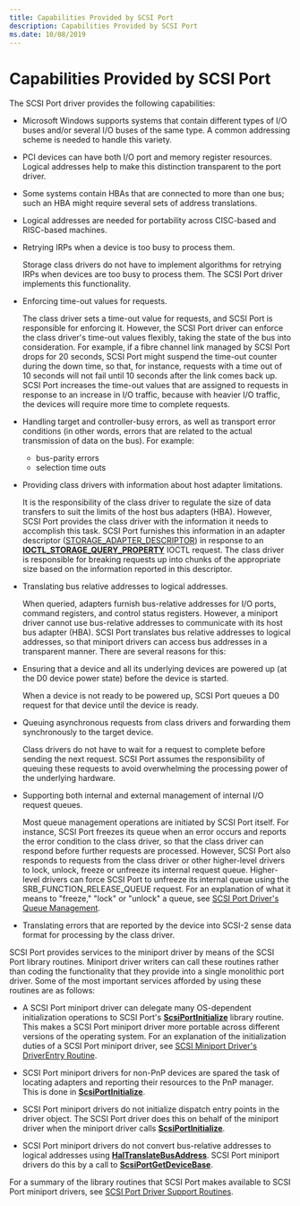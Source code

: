 ```yaml
---
title: Capabilities Provided by SCSI Port
description: Capabilities Provided by SCSI Port
ms.date: 10/08/2019
---
```


# Capabilities Provided by SCSI Port

The SCSI Port driver provides the following capabilities:

- Microsoft Windows supports systems that contain different types of I/O buses and/or several I/O buses of the same type. A common addressing scheme is needed to handle this variety.

- PCI devices can have both I/O port and memory register resources. Logical addresses help to make this distinction transparent to the port driver.

- Some systems contain HBAs that are connected to more than one bus; such an HBA might require several sets of address translations.

- Logical addresses are needed for portability across CISC-based and RISC-based machines.

- Retrying IRPs when a device is too busy to process them.

    Storage class drivers do not have to implement algorithms for retrying IRPs when devices are too busy to process them. The SCSI Port driver implements this functionality.

- Enforcing time-out values for requests.

    The class driver sets a time-out value for requests, and SCSI Port is responsible for enforcing it. However, the SCSI Port driver can enforce the class driver's time-out values flexibly, taking the state of the bus into consideration. For example, if a fibre channel link managed by SCSI Port drops for 20 seconds, SCSI Port might suspend the time-out counter during the down time, so that, for instance, requests with a time out of 10 seconds will not fail until 10 seconds after the link comes back up. SCSI Port increases the time-out values that are assigned to requests in response to an increase in I/O traffic, because with heavier I/O traffic, the devices will require more time to complete requests.

- Handling target and controller-busy errors, as well as transport error conditions (in other words, errors that are related to the actual transmission of data on the bus). For example:

  - bus-parity errors
  - selection time outs

- Providing class drivers with information about host adapter limitations.

    It is the responsibility of the class driver to regulate the size of data transfers to suit the limits of the host bus adapters (HBA). However, SCSI Port provides the class driver with the information it needs to accomplish this task. SCSI Port furnishes this information in an adapter descriptor ([STORAGE_ADAPTER_DESCRIPTOR](/windows-hardware/drivers/ddi/ntddstor/ns-ntddstor-_storage_adapter_descriptor)) in response to an [**IOCTL_STORAGE_QUERY_PROPERTY**](/windows-hardware/drivers/ddi/ntddstor/ni-ntddstor-ioctl_storage_query_property) IOCTL request. The class driver is responsible for breaking requests up into chunks of the appropriate size based on the information reported in this descriptor.

- Translating bus relative addresses to logical addresses.

    When queried, adapters furnish bus-relative addresses for I/O ports, command registers, and control status registers. However, a miniport driver cannot use bus-relative addresses to communicate with its host bus adapter (HBA). SCSI Port translates bus relative addresses to logical addresses, so that miniport drivers can access bus addresses in a transparent manner. There are several reasons for this:

- Ensuring that a device and all its underlying devices are powered up (at the D0 device power state) before the device is started.

    When a device is not ready to be powered up, SCSI Port queues a D0 request for that device until the device is ready.

- Queuing asynchronous requests from class drivers and forwarding them synchronously to the target device.

    Class drivers do not have to wait for a request to complete before sending the next request. SCSI Port assumes the responsibility of queuing these requests to avoid overwhelming the processing power of the underlying hardware.

- Supporting both internal and external management of internal I/O request queues.

    Most queue management operations are initiated by SCSI Port itself. For instance, SCSI Port freezes its queue when an error occurs and reports the error condition to the class driver, so that the class driver can respond before further requests are processed. However, SCSI Port also responds to requests from the class driver or other higher-level drivers to lock, unlock, freeze or unfreeze its internal request queue. Higher-level drivers can force SCSI Port to unfreeze its internal queue using the SRB_FUNCTION_RELEASE_QUEUE request. For an explanation of what it means to "freeze," "lock" or "unlock" a queue, see [SCSI Port Driver's Queue Management](scsi-port-driver-s-queue-management.md).

- Translating errors that are reported by the device into SCSI-2 sense data format for processing by the class driver.

SCSI Port provides services to the miniport driver by means of the SCSI Port library routines. Miniport driver writers can call these routines rather than coding the functionality that they provide into a single monolithic port driver. Some of the most important services afforded by using these routines are as follows:

- A SCSI Port miniport driver can delegate many OS-dependent initialization operations to SCSI Port's [**ScsiPortInitialize**](/windows-hardware/drivers/ddi/srb/nf-srb-scsiportinitialize) library routine. This makes a SCSI Port miniport driver more portable across different versions of the operating system. For an explanation of the initialization duties of a SCSI Port miniport driver, see [SCSI Miniport Driver's DriverEntry Routine](scsi-miniport-driver-s-driverentry-routine.md).

- SCSI Port miniport drivers for non-PnP devices are spared the task of locating adapters and reporting their resources to the PnP manager. This is done in [**ScsiPortInitialize**](/windows-hardware/drivers/ddi/srb/nf-srb-scsiportinitialize).

- SCSI Port miniport drivers do not initialize dispatch entry points in the driver object. The SCSI Port driver does this on behalf of the miniport driver when the miniport driver calls [**ScsiPortInitialize**](/windows-hardware/drivers/ddi/srb/nf-srb-scsiportinitialize).

- SCSI Port miniport drivers do not convert bus-relative addresses to logical addresses using [**HalTranslateBusAddress**](/previous-versions/windows/hardware/drivers/ff546644(v=vs.85)). SCSI Port miniport drivers do this by a call to [**ScsiPortGetDeviceBase**](/windows-hardware/drivers/ddi/srb/nf-srb-scsiportgetdevicebase).

For a summary of the library routines that SCSI Port makes available to SCSI Port miniport drivers, see [SCSI Port Driver Support Routines](scsi-port-driver-support-routines.md).
